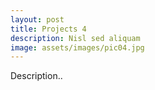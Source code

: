 ```yaml
---
layout: post
title: Projects 4
description: Nisl sed aliquam
image: assets/images/pic04.jpg
---
```


Description..